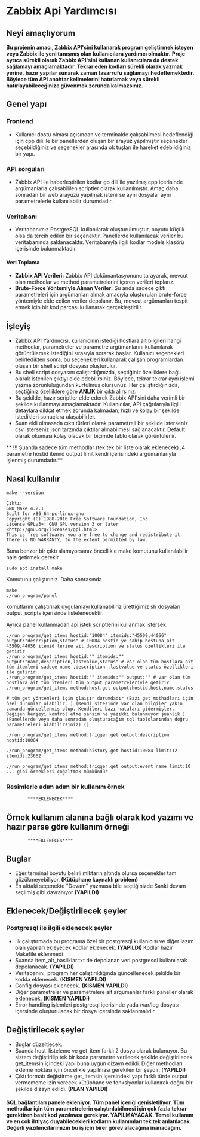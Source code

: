 # Zabbix Api Yardımcısı

## Neyi amaçlıyorum

**Bu projenin amacı, Zabbix API'sini kullanarak program geliştirmek isteyen veya Zabbix ile yeni tanışmış olan kullanıcılara yardımcı olmaktır.** 
**Proje ayrıca sürekli olarak Zabbix API'sini kullanan kullanıcılara da destek sağlamayı amaçlamaktadır. Tekrar eden kodları sürekli olarak yazmak yerine,** 
**hazır yapılar sunarak zaman tasarrufu sağlamayı hedeflemektedir. Böylece tüm API anahtar kelimelerini hatırlamak veya sürekli hatırlayabileceğinize güvenmek zorunda kalmazsınız.**

## Genel yapı
### Frontend
  - Kullanıcı dostu olması açısından ve terminalde çalışabilmesi hedeflendiği için cpp dili ile bir panellerden oluşan bir arayüz yapılmıştır seçenekler seçebildiğiniz ve seçenekler arasında ok tuşları ile hareket edebildiğiniz bir yapı.
### API sorguları
  - Zabbix API ile haberleştirilen kodlar go dili ile yazılmış cpp içerisinde argümanlarla çalışabililen scriptler olarak kullanılmıştır. Amaç daha sonradan bir web arayüzü yapılmak istenirse aynı dosyalar aynı parametrelerle kullanılabilir durumdadır.
### Veritabanı
- Veritabanımız PostgreSQL kullanılarak oluşturulmuştur, boyutu küçük olsa da tercih edilen bir seçenektir. Panellerde kullanılacak veriler bu veritabanında saklanacaktır. Veritabanıyla ilgili kodlar models klasörü içerisinde bulunmaktadır.
#### Veri Toplama
- **Zabbix API Verileri:** Zabbix API dokümantasyonunu tarayarak, mevcut olan methodlar ve method parametrelerini içeren verileri toplarız.
- **Brute-Force Yöntemiyle Alınan Veriler:** Şu anda sadece çıktı parametreleri için argümanları almak amacıyla oluşturulan brute-force yöntemiyle elde edilen veriler depolanır. Bu, mevcut argümanları tespit etmek için bir kod parçası kullanarak gerçekleştirilir.

## İşleyiş
- Zabbix API Yardımcısı, kullanıcının istediği hostlara ait bilgileri hangi methodlar, parametreler ve parametre argümanlarını kullanılarak görüntülemek istediğini sırasıyla sorarak başlar. Kullanıcı seçenekleri belirledikten sonra, bu seçenekleri kullanarak çalışan programlardan oluşan bir shell script dosyası oluşturulur.
- Bu shell script dosyasını çalıştırdığınızda, seçtiğiniz özelliklere bağlı olarak istenilen çıktıyı elde edebilirsiniz. Böylece, tekrar tekrar aynı işlemi yazma zorunluluğundan kurtulmuş olursunuz. Her çalıştırdığınızda, seçtiğiniz özelliklere göre **ANLIK** bir çıktı alırsınız.
- Bu şekilde, hazır scriptler elde ederek Zabbix API'sini daha verimli bir şekilde kullanmayı amaçlamaktadır. Kullanıcılar, API çağrılarıyla ilgili detaylara dikkat etmek zorunda kalmadan, hızlı ve kolay bir şekilde istedikleri sonuçlara ulaşabilirler.
- Şuan ekli olmasada çıktı türleri olarak parametreli bir şekilde isterseniz csv isterseniz json tarzında çıktılar alınabilmesi sağlanacaktır. Default olarak okuması kolay olacak bir biçimde tablo olarak görüntülenir.

** !!! Şuanda sadece tüm methodlar (tek tek bir liste olarak eklenecek) ,4 parametre hostid itemid output limit kendi içerisindeki argümanlarıyla işlenmiş durumdadır.** 

## Nasıl kullanılır
```
make --version

Çıktı:
GNU Make 4.2.1
Built for x86_64-pc-linux-gnu
Copyright (C) 1988-2016 Free Software Foundation, Inc.
License GPLv3+: GNU GPL version 3 or later <http://gnu.org/licenses/gpl.html>
This is free software: you are free to change and redistribute it.
There is NO WARRANTY, to the extent permitted by law.
```
Buna benzer bir çıktı alamıyorsanız öncellikle make komutunu kullanılabilir hale getirmek gerekir
```
sudo apt install make
```
Komutunu çalıştırınız.
Daha sonrasında 
```
make
./run_program/panel
```
komutlarını çalıştırırak uygulamayı kullanabiliriz ürettiğimiz sh dosyaları output_scripts içerisinde listelenecektir.

Ayrıca panel kullanmadan api istek scriptlerini kullanmak istersek.
```
./run_program/get_items hostid:"10084" itemids:"45509,44056" output:"description,status" # 10084 hostid ye sahip hostuna ait 45509,44056 itemid lerine ait description ve status özellikleri ile getirir
./run_program/get_items hostid:"" itemids:"" output:"name,description,lastvalue,status" # var olan tüm hostlara ait tüm itemleri sadece name ,description ,lastvalue ve status özellikleri ile getirir
./run_program/get_items hostid:"" itemids:"" output:"" # var olan tüm hostlara ait tüm itemleri tüm output parametreleriyle getirir
./run_program/get_items method:host.get output:hostid,host,name,status

# tüm get yöntemleri için çlaışır durumdadır (Bazı get mothadları için özel durumlar olabilir. ) (Kendi sitesinde var olan bilgiler yakın zamanda güncellenmiş olup. Kendileri bazı hataları gidermişler. Değişen herşeyi kontrol etme şansım ne yazıkki bulunmuyor şuanlık.)
(Panellerde veya daha sonradan oluşturacağım sql tablolarından doğru parametreleri alabilirsiniz) ()

./run_program/get_items method:trigger.get output:description hostid:10084

./run_program/get_items method:history.get hostid:10084 limit:12 itemids:23662

./run_program/get_items method:trigger.get output:event_name limit:10
... gibi örnekleri çoğaltmak mümkündür
```

### Resimlerle adım adım bir kullanım örnek
            ****EKLENECEK****
## Örnek kullanım alanına bağlı olarak kod yazımı ve hazır parse göre kullanım örneği
            ****EKLENECEK****
## Buglar
- Eğer terminal boyutu belirli miktarın altında olursa seçenekler tam gözükmeyebiliyor. **(Kütüphane kaynaklı problem)**
- En alttaki seçenekte "Devam" yazmasa bile seçtiğinizde Sanki devam seçilmiş gibi davranıyor **(YAPILDI)**

## Eklenecek/Değiştirilecek şeyler
### Postgresql ile ilgili eklenecek şeyler
- İlk çalıştırmada bu programa özel bir postgresql kullanıcısı ve diğer lazım olan yapıları ekleyecek kodlar eklenecek. **(YAPILDI)** Kodlar hazır Makefile eklenmedi
- Şuanda item_alt_basliklar.txt de depolanan veri postgresql kullanılarak depolanacak. **(YAPILDI)**
- Veritabanını, program her çalıştırıldığında güncellenecek şekilde bir kodda eklenecek. **(KISMEN YAPILDI)**
- Config dosyası eklenecek. **(KISMEN YAPILDI)**
- Diğer parametreler ve parametrelere ait argümanlar farklı paneller olarak eklenecek. **(KISMEN YAPILDI)**
- Error handling işlemleri postgresql içerisinde yada /var/log dosyası içersinde oluşturulacak bir dosya içersinde saklanmalıdır.
  
## Değiştirilecek şeyler
- Buglar düzeltiecek.
- Şuanda host_listeleme ve get_item farklı 2 dosya olarak bulunuyor. Bu sistem değiştirilip tek bir koda parametre verilecek şekilde değiştirilecek get_itemsin içindeki yapı buna uygun dizayn edildi. Diğer methodları ekleme noktası için öncelikle yapılması gerekilen bir şeydir. (**YAPILDI)**
- Çıktı formatı değiştirme get_itemsin içersindeki yapı farklı türde output vermememe izin verecek kütüphane ve fonksiyonlar kullanırak doğru bir şekilde dizayn edildi. **(PLAN YAPILDI)**

#### SQL bağlantıları panele ekleniyor. Tüm panel içeriği genişletiliyor. Tüm methodlar için tüm parametrelerin çalıştırılabilmesi için çok fazla tekrar gerektiren basit kod yazılması gerekiyor. YAPILMAYACAK. Temel kullanım ve en çok ihtiyaç duyabilecekleri kodların kullanımları tek tek anlatılacak. Değerli yazılımcılarımızın bu iş için birer görev alacağına inanacağım.